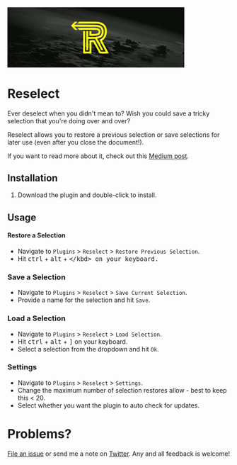 <img src="banner.png" width="400">

# Reselect

Ever deselect when you didn't mean to? Wish you could save a tricky selection that you're doing over and over?

Reselect allows you to restore a previous selection or save selections for later use (even after you close the document!).

If you want to read more about it, check out this [Medium post](https://medium.com/@_fookay/reselect-sketch-plugin-d6ede304883d).


## Installation

1. Download the plugin and double-click to install.


## Usage

#### Restore a Selection
- Navigate to `Plugins` > `Reselect` > `Restore Previous Selection`.
- Hit <kbd>ctrl</kbd> + <kbd>alt</kbd> + <kbd>\</kbd> on your keyboard.

### Save a Selection
- Navigate to `Plugins` > `Reselect` > `Save Current Selection`.
- Provide a name for the selection and hit `Save`.

### Load a Selection
- Navigate to `Plugins` > `Reselect` > `Load Selection`.
- Hit <kbd>ctrl</kbd> + <kbd>alt</kbd> + <kbd>]</kbd> on your keyboard.
- Select a selection from the dropdown and hit `Ok`.

### Settings
- Navigate to `Plugins` > `Reselect` > `Settings`.
- Change the maximum number of selection restores allow - best to keep this < 20.
- Select whether you want the plugin to auto check for updates.


# Problems?

[File an issue](https://github.com/mfouquet/Reselect/issues) or send me a note on [Twitter](https://twitter.com/_fookay). Any and all feedback is welcome!

